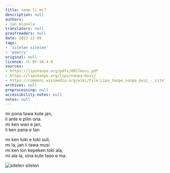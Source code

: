 ```yaml
---
title: seme li mi?
description: null
authors:
- jan Alonola
translators: null
proofreaders: null
date: 2022-12-09
tags:
- 'sitelen sitelen'
- 'poetry'
original: null
license: CC-BY-SA 4.0
sources:
- https://liputenpo.org/pdfs/0017musi.pdf
- https://liputenpo.org/lipu/nanpa-musi/
- https://commons.wikimedia.org/wiki/File:Lipu_tenpo_nanpa_musi_-_sitelen_sitelen.png
archives: null
preprocessing: null
accessibility-notes: null
notes: null
---
```


mi pona tawa kute jan,  
li ante e pilin ona.  
mi ken wan e jan,  
li ken pana e tan

mi ken toki e toki suli,  
mi la, jan li tawa musi  
mi ken lon kepeken toki ala,  
mi ala la, sina kute taso e ma.

![sitelen sitelen](https://upload.wikimedia.org/wikipedia/commons/5/56/Lipu_tenpo_nanpa_musi_-_sitelen_sitelen.png)